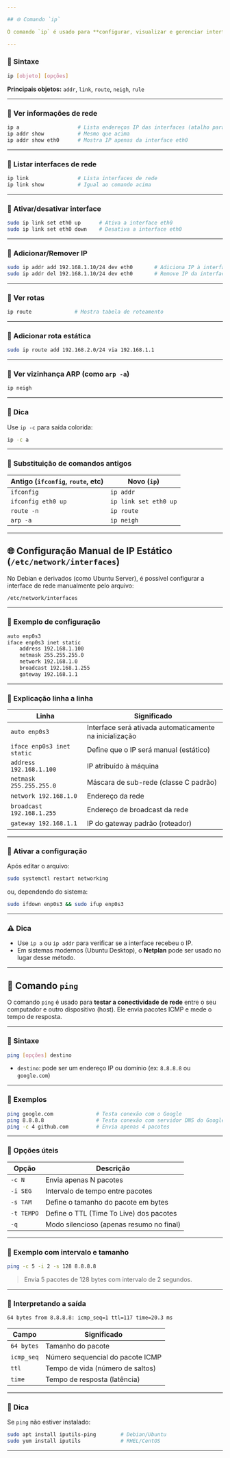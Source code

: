 ```yaml
---

## 🌐 Comando `ip`

O comando `ip` é usado para **configurar, visualizar e gerenciar interfaces de rede**, IPs, rotas e links. Ele faz parte do pacote `iproute2` e **substitui o antigo `ifconfig`**.

---
```


### 🔹 Sintaxe
```bash
ip [objeto] [opções]
```

**Principais objetos:** `addr`, `link`, `route`, `neigh`, `rule`

---

### 🔹 Ver informações de rede

```bash
ip a                   # Lista endereços IP das interfaces (atalho para "ip addr")
ip addr show           # Mesmo que acima
ip addr show eth0      # Mostra IP apenas da interface eth0
```

---

### 🔹 Listar interfaces de rede

```bash
ip link                # Lista interfaces de rede
ip link show           # Igual ao comando acima
```

---

### 🔹 Ativar/desativar interface

```bash
sudo ip link set eth0 up      # Ativa a interface eth0
sudo ip link set eth0 down    # Desativa a interface eth0
```

---

### 🔹 Adicionar/Remover IP

```bash
sudo ip addr add 192.168.1.10/24 dev eth0       # Adiciona IP à interface
sudo ip addr del 192.168.1.10/24 dev eth0       # Remove IP da interface
```

---

### 🔹 Ver rotas

```bash
ip route              # Mostra tabela de roteamento
```

---

### 🔹 Adicionar rota estática

```bash
sudo ip route add 192.168.2.0/24 via 192.168.1.1
```

---

### 🔹 Ver vizinhança ARP (como `arp -a`)

```bash
ip neigh
```

---

### 🔹 Dica

Use `ip -c` para saída colorida:
```bash
ip -c a
```

---

### 🧠 Substituição de comandos antigos

| Antigo (`ifconfig`, `route`, etc) | Novo (`ip`)                        |
|----------------------------------|-----------------------------------|
| `ifconfig`                       | `ip addr`                         |
| `ifconfig eth0 up`               | `ip link set eth0 up`             |
| `route -n`                       | `ip route`                        |
| `arp -a`                         | `ip neigh`                        |

---


## 🌐 Configuração Manual de IP Estático (`/etc/network/interfaces`)

No Debian e derivados (como Ubuntu Server), é possível configurar a interface de rede manualmente pelo arquivo:

```bash
/etc/network/interfaces
```

---

### 🔹 Exemplo de configuração

```bash
auto enp0s3
iface enp0s3 inet static
    address 192.168.1.100
    netmask 255.255.255.0
    network 192.168.1.0
    broadcast 192.168.1.255
    gateway 192.168.1.1
```

---

### 🔹 Explicação linha a linha

| Linha                         | Significado                                              |
|------------------------------|----------------------------------------------------------|
| `auto enp0s3`                | Interface será ativada automaticamente na inicialização |
| `iface enp0s3 inet static`   | Define que o IP será manual (estático)                  |
| `address 192.168.1.100`      | IP atribuído à máquina                                   |
| `netmask 255.255.255.0`      | Máscara de sub-rede (classe C padrão)                   |
| `network 192.168.1.0`        | Endereço da rede                                         |
| `broadcast 192.168.1.255`    | Endereço de broadcast da rede                           |
| `gateway 192.168.1.1`        | IP do gateway padrão (roteador)                         |

---

### 🔹 Ativar a configuração

Após editar o arquivo:

```bash
sudo systemctl restart networking
```

ou, dependendo do sistema:

```bash
sudo ifdown enp0s3 && sudo ifup enp0s3
```

---

### ⚠️ Dica

- Use `ip a` ou `ip addr` para verificar se a interface recebeu o IP.
- Em sistemas modernos (Ubuntu Desktop), o **Netplan** pode ser usado no lugar desse método.

---

## 📶 Comando `ping`

O comando `ping` é usado para **testar a conectividade de rede** entre o seu computador e outro dispositivo (host). Ele envia pacotes ICMP e mede o tempo de resposta.

---

### 🔹 Sintaxe
```bash
ping [opções] destino
```

- `destino`: pode ser um endereço IP ou domínio (ex: `8.8.8.8` ou `google.com`)

---

### 🔹 Exemplos

```bash
ping google.com              # Testa conexão com o Google
ping 8.8.8.8                 # Testa conexão com servidor DNS do Google
ping -c 4 github.com         # Envia apenas 4 pacotes
```

---

### 🔹 Opções úteis

| Opção      | Descrição                                   |
|------------|---------------------------------------------|
| `-c N`     | Envia apenas N pacotes                      |
| `-i SEG`   | Intervalo de tempo entre pacotes            |
| `-s TAM`   | Define o tamanho do pacote em bytes         |
| `-t TEMPO` | Define o TTL (Time To Live) dos pacotes     |
| `-q`       | Modo silencioso (apenas resumo no final)    |

---

### 🔹 Exemplo com intervalo e tamanho

```bash
ping -c 5 -i 2 -s 128 8.8.8.8
```
> Envia 5 pacotes de 128 bytes com intervalo de 2 segundos.

---

### 🔹 Interpretando a saída

```bash
64 bytes from 8.8.8.8: icmp_seq=1 ttl=117 time=20.3 ms
```

| Campo       | Significado                          |
|-------------|--------------------------------------|
| `64 bytes`  | Tamanho do pacote                    |
| `icmp_seq`  | Número sequencial do pacote ICMP     |
| `ttl`       | Tempo de vida (número de saltos)     |
| `time`      | Tempo de resposta (latência)         |

---

### 🔐 Dica

Se `ping` não estiver instalado:
```bash
sudo apt install iputils-ping        # Debian/Ubuntu
sudo yum install iputils             # RHEL/CentOS
```

---

